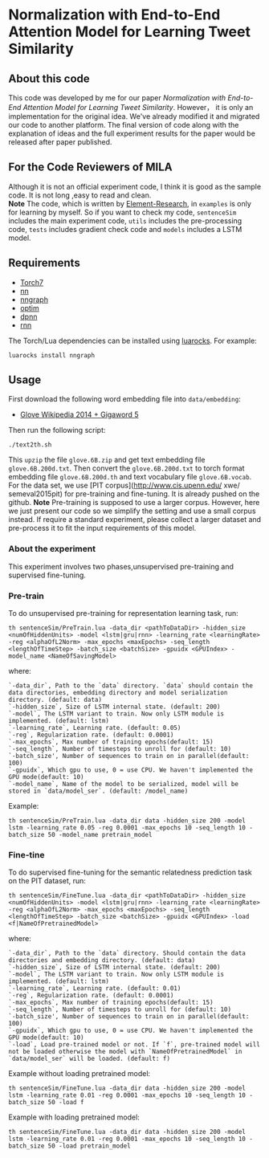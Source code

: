 Normalization with End-to-End Attention Model for Learning Tweet Similarity
===========================================================================
## About this code

This code was developed by me for our paper *Normalization with End-to-End Attention Model for Learning Tweet Similarity*. However， it is only an implementation for the original idea. We've already modified it and migrated our code to another platform. The final version of code along with the explanation of ideas and the full experiment results for the paper would be released after paper published.

## For the Code Reviewers of MILA

Although it is not an official experiment code, I think it is good as the sample code. It is not long ,easy to read and clean.<br>
**Note** The code, which is written by [Element-Research](https://github.com/Element-Research/), in `examples` is only for learning by myself. So if you want to check my code, `sentenceSim` includes the main experiment code, `utils` includes the pre-processing code, `tests` includes gradient check code and `models` includes a LSTM model.

## Requirements

- [Torch7](https://github.com/torch/torch7)
- [nn](https://github.com/torch/nn)
- [nngraph](https://github.com/torch/nngraph)
- [optim](https://github.com/torch/optim)
- [dpnn](https://github.com/Element-Research/dpnn)
- [rnn](https://github.com/Element-Research/rnn)

The Torch/Lua dependencies can be installed using [luarocks](http://luarocks.org). For example:

```
luarocks install nngraph
```


## Usage

First download the following word embedding file into `data/embedding`:

- [Glove Wikipedia 2014 + Gigaword 5](http://nlp.stanford.edu/data/glove.6B.zip)

Then run the following script:

```
./text2th.sh
```
This `upzip` the file `glove.6B.zip` and get text embedding file `glove.6B.200d.txt`. Then convert the `glove.6B.200d.txt` to torch format embedding file `glove.6B.200d.th` and text vocabulary file `glove.6B.vocab`.
For the data set, we use [PIT corpus](http://www.cis.upenn.edu/ xwe/ semeval2015pit) for pre-training and fine-tuning. It is already pushed on the github.
**Note** Pre-training is supposed to use a larger corpus. However, here we just present our code so we simplify the setting and use a small corpus instead. If require a standard experiment, please collect a larger dataset and pre-process it to fit the input requirements of this model.

### About the experiment

This experiment involves two phases,unsupervised pre-training and supervised fine-tuning. 

### Pre-train
To do unsupervised pre-training for representation learning task,
run:

```
th sentenceSim/PreTrain.lua -data_dir <pathToDataDir> -hidden_size <numOfHiddenUnits> -model <lstm|gru|rnn> -learning_rate <learningRate> -reg <alphaOfL2Norm> -max_epochs <maxEpochs> -seq_length <lengthOfTimeStep> -batch_size <batchSize> -gpuidx <GPUIndex> -model_name <NameOfSavingModel>
```

where:

	`-data_dir`, Path to the `data` directory. `data` should contain the data directories, embedding directory and model serialization directory. (default: data)
    `-hidden_size`, Size of LSTM internal state. (default: 200)
    `-model`, The LSTM variant to train. Now only LSTM module is implemented. (default: lstm)
    `-learning_rate`, Learning rate. (default: 0.05)
    `-reg`, Regularization rate. (default: 0.0001)
    `-max_epochs`, Max number of training epochs(default: 15)
    `-seq_length`, Number of timesteps to unroll for (default: 10)
    `-batch_size', Number of sequences to train on in parallel(default: 100)
    `-gpuidx`, Which gpu to use, 0 = use CPU. We haven't implemented the GPU mode(default: 10)
    `-model_name`, Name of the model to be serialized, model will be stored in `data/model_ser`. (default: /model_name)

Example:

```
th sentenceSim/PreTrain.lua -data_dir data -hidden_size 200 -model lstm -learning_rate 0.05 -reg 0.0001 -max_epochs 10 -seq_length 10 -batch_size 50 -model_name pretrain_model
```

### Fine-tine
To do supervised fine-tuning for the semantic relatedness prediction task on the PIT dataset,
run:

```
th sentenceSim/FineTune.lua -data_dir <pathToDataDir> -hidden_size <numOfHiddenUnits> -model <lstm|gru|rnn> -learning_rate <learningRate> -reg <alphaOfL2Norm> -max_epochs <maxEpochs> -seq_length <lengthOfTimeStep> -batch_size <batchSize> -gpuidx <GPUIndex> -load <f|NameOfPretrainedModel>
```

where:

	`-data_dir`, Path to the `data` directory. Should contain the data directories and embedding directory. (default: data)
    `-hidden_size`, Size of LSTM internal state. (default: 200)
    `-model`, The LSTM variant to train. Now only LSTM module is implemented. (default: lstm)
    `-learning_rate`, Learning rate. (default: 0.01)
    `-reg`, Regularization rate. (default: 0.0001)
    `-max_epochs`, Max number of training epochs(default: 15)
    `-seq_length`, Number of timesteps to unroll for (default: 10)
    `-batch_size', Number of sequences to train on in parallel(default: 100)
    `-gpuidx`, Which gpu to use, 0 = use CPU. We haven't implemented the GPU mode(default: 10)
    `-load`, Load pre-trained model or not. If `f`, pre-trained model will not be loaded otherwise the model with `NameOfPretrainedModel` in `data/model_ser` will be loaded. (default: f)

Example without loading pretrained model:

```
th sentenceSim/FineTune.lua -data_dir data -hidden_size 200 -model lstm -learning_rate 0.01 -reg 0.0001 -max_epochs 10 -seq_length 10 -batch_size 50 -load f
```

Example with loading pretrained model:

```
th sentenceSim/FineTune.lua -data_dir data -hidden_size 200 -model lstm -learning_rate 0.01 -reg 0.0001 -max_epochs 10 -seq_length 10 -batch_size 50 -load pretrain_model
```